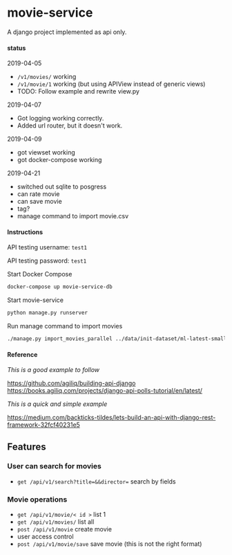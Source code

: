 # movie-service
A django project implemented as api only. 

#### status
2019-04-05 
- `/v1/movies/` working
- `/v1/movie/1` working (but using APIView instead of generic views)
- TODO: Follow example and rewrite view.py

2019-04-07
- Got logging working correctly.
- Added url router, but it doesn't work.

2019-04-09
- got viewset working
- got docker-compose working

2019-04-21
- switched out sqlite to posgress
- can rate movie
- can save movie
- tag?
- manage command to import movie.csv

#### Instructions
API testing username: `test1`

API testing password: `test1`

Start Docker Compose
```bash
docker-compose up movie-service-db
```
Start movie-service
```bash
python manage.py runserver
```
Run manage command to import movies
```bash
./manage.py import_movies_parallel ../data/init-dataset/ml-latest-small/movies.csv -u test1 -p test1
```

#### Reference
*This is a good example to follow*

https://github.com/agiliq/building-api-django 
https://books.agiliq.com/projects/django-api-polls-tutorial/en/latest/

*This is a quick and simple example* 

https://medium.com/backticks-tildes/lets-build-an-api-with-django-rest-framework-32fcf40231e5

## Features

### User can search for movies
- `get /api/v1/search?title=&&director=` search by fields

### Movie operations
- `get /api/v1/movie/< id >` list 1
- `get /api/v1/movies/` list all
- `post /api/v1/movie` create movie
- user access control
- `post /api/v1/movie/save` save movie (this is not the right format)